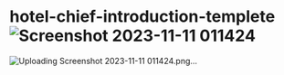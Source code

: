 # hotel-chief-introduction-templete![Screenshot 2023-11-11 011424](https://github.com/jay-soneji/hotel-chief-introduction-templete/assets/147239734/5d078618-0c94-4be4-92ed-da281335c4f2)
![Uploading Screenshot 2023-11-11 011424.png…]()
